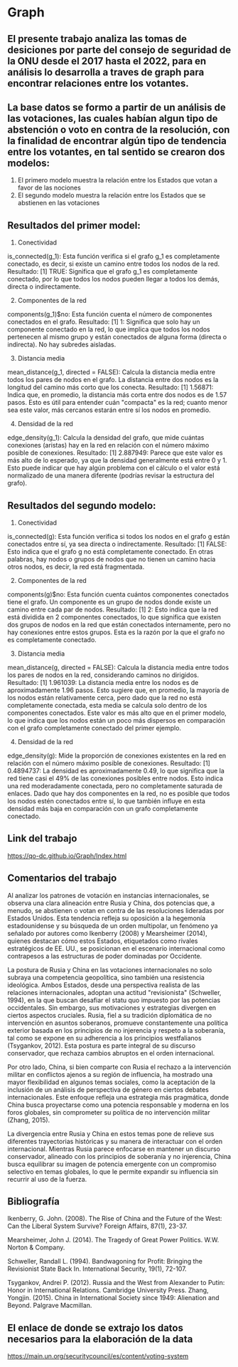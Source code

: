 # Graph

## El presente trabajo analiza las tomas de desiciones por parte del consejo de seguridad de la ONU desde el 2017 hasta el 2022, para en análisis lo desarrolla a traves de graph para encontrar relaciones entre los votantes. 

## La base datos se formo a partir de un análisis de las votaciones, las cuales habían algun tipo de abstención o voto en contra de la resolución, con la finalidad de encontrar algún tipo de tendencia entre los votantes, en tal sentido se crearon dos modelos: 

1. El primero modelo muestra la relación entre los Estados que votan a favor de las nociones
2. El segundo modelo muestra la relación entre los Estados que se abstienen en las votaciones

## Resultados del primer model:

1. Conectividad

is_connected(g_1): Esta función verifica si el grafo g_1 es completamente conectado, es decir, si existe un camino entre todos los nodos de la red.
Resultado: [1] TRUE: Significa que el grafo g_1 es completamente conectado, por lo que todos los nodos pueden llegar a todos los demás, directa o indirectamente.

2. Componentes de la red

components(g_1)$no: Esta función cuenta el número de componentes conectados en el grafo.
Resultado: [1] 1: Significa que solo hay un componente conectado en la red, lo que implica que todos los nodos pertenecen al mismo grupo y están conectados de alguna forma (directa o indirecta). No hay subredes aisladas.

3. Distancia media

mean_distance(g_1, directed = FALSE): Calcula la distancia media entre todos los pares de nodos en el grafo. La distancia entre dos nodos es la longitud del camino más corto que los conecta.
Resultado: [1] 1.56871: Indica que, en promedio, la distancia más corta entre dos nodos es de 1.57 pasos. Esto es útil para entender cuán "compacta" es la red; cuanto menor sea este valor, más cercanos estarán entre sí los nodos en promedio.

4. Densidad de la red

edge_density(g_1): Calcula la densidad del grafo, que mide cuántas conexiones (aristas) hay en la red en relación con el número máximo posible de conexiones.
Resultado: [1] 2.887949: Parece que este valor es más alto de lo esperado, ya que la densidad generalmente está entre 0 y 1. Esto puede indicar que hay algún problema con el cálculo o el valor está normalizado de una manera diferente (podrías revisar la estructura del grafo).

## Resultados del segundo modelo:

1. Conectividad

is_connected(g): Esta función verifica si todos los nodos en el grafo g están conectados entre sí, ya sea directa o indirectamente.
Resultado: [1] FALSE: Esto indica que el grafo g no está completamente conectado. En otras palabras, hay nodos o grupos de nodos que no tienen un camino hacia otros nodos, es decir, la red está fragmentada.

2. Componentes de la red

components(g)$no: Esta función cuenta cuántos componentes conectados tiene el grafo. Un componente es un grupo de nodos donde existe un camino entre cada par de nodos.
Resultado: [1] 2: Esto indica que la red está dividida en 2 componentes conectados, lo que significa que existen dos grupos de nodos en la red que están conectados internamente, pero no hay conexiones entre estos grupos. Esta es la razón por la que el grafo no es completamente conectado.

3. Distancia media

mean_distance(g, directed = FALSE): Calcula la distancia media entre todos los pares de nodos en la red, considerando caminos no dirigidos.
Resultado: [1] 1.961039: La distancia media entre los nodos es de aproximadamente 1.96 pasos. Esto sugiere que, en promedio, la mayoría de los nodos están relativamente cerca, pero dado que la red no está completamente conectada, esta media se calcula solo dentro de los componentes conectados. Este valor es más alto que en el primer modelo, lo que indica que los nodos están un poco más dispersos en comparación con el grafo completamente conectado del primer ejemplo.

4. Densidad de la red

edge_density(g): Mide la proporción de conexiones existentes en la red en relación con el número máximo posible de conexiones.
Resultado: [1] 0.4894737: La densidad es aproximadamente 0.49, lo que significa que la red tiene casi el 49% de las conexiones posibles entre nodos. Esto indica una red moderadamente conectada, pero no completamente saturada de enlaces. Dado que hay dos componentes en la red, no es posible que todos los nodos estén conectados entre sí, lo que también influye en esta densidad más baja en comparación con un grafo completamente conectado.

## Link del trabajo

https://qo-dc.github.io/Graph/Index.html

## Comentarios del trabajo 

Al analizar los patrones de votación en instancias internacionales, se observa una clara alineación entre Rusia y China, dos potencias que, a menudo, se abstienen o votan en contra de las resoluciones lideradas por Estados Unidos. Esta tendencia refleja su oposición a la hegemonía estadounidense y su búsqueda de un orden multipolar, un fenómeno ya señalado por autores como Ikenberry (2008) y Mearsheimer (2014), quienes destacan cómo estos Estados, etiquetados como rivales estratégicos de EE. UU., se posicionan en el escenario internacional como contrapesos a las estructuras de poder dominadas por Occidente.

La postura de Rusia y China en las votaciones internacionales no solo subraya una competencia geopolítica, sino también una resistencia ideológica. Ambos Estados, desde una perspectiva realista de las relaciones internacionales, adoptan una actitud "revisionista" (Schweller, 1994), en la que buscan desafiar el statu quo impuesto por las potencias occidentales. Sin embargo, sus motivaciones y estrategias divergen en ciertos aspectos cruciales. Rusia, fiel a su tradición diplomática de no intervención en asuntos soberanos, promueve constantemente una política exterior basada en los principios de no injerencia y respeto a la soberanía, tal como se expone en su adherencia a los principios westfalianos (Tsygankov, 2012). Esta postura es parte integral de su discurso conservador, que rechaza cambios abruptos en el orden internacional.

Por otro lado, China, si bien comparte con Rusia el rechazo a la intervención militar en conflictos ajenos a su región de influencia, ha mostrado una mayor flexibilidad en algunos temas sociales, como la aceptación de la inclusión de un análisis de perspectiva de género en ciertos debates internacionales. Este enfoque refleja una estrategia más pragmática, donde China busca proyectarse como una potencia responsable y moderna en los foros globales, sin comprometer su política de no intervención militar (Zhang, 2015).

La divergencia entre Rusia y China en estos temas pone de relieve sus diferentes trayectorias históricas y su manera de interactuar con el orden internacional. Mientras Rusia parece enfocarse en mantener un discurso conservador, alineado con los principios de soberanía y no injerencia, China busca equilibrar su imagen de potencia emergente con un compromiso selectivo en temas globales, lo que le permite expandir su influencia sin recurrir al uso de la fuerza.

## Bibliografía 

Ikenberry, G. John. (2008). The Rise of China and the Future of the West: Can the Liberal System Survive? Foreign Affairs, 87(1), 23-37.

Mearsheimer, John J. (2014). The Tragedy of Great Power Politics. W.W. Norton & Company.

Schweller, Randall L. (1994). Bandwagoning for Profit: Bringing the Revisionist State Back In. International Security, 19(1), 72-107.

Tsygankov, Andrei P. (2012). Russia and the West from Alexander to Putin: Honor in International Relations. Cambridge University Press.
Zhang, Yongjin. (2015). China in International Society since 1949: Alienation and Beyond. Palgrave Macmillan.

## El enlace de donde se extrajo los datos necesarios para la elaboración de la data 

https://main.un.org/securitycouncil/es/content/voting-system
